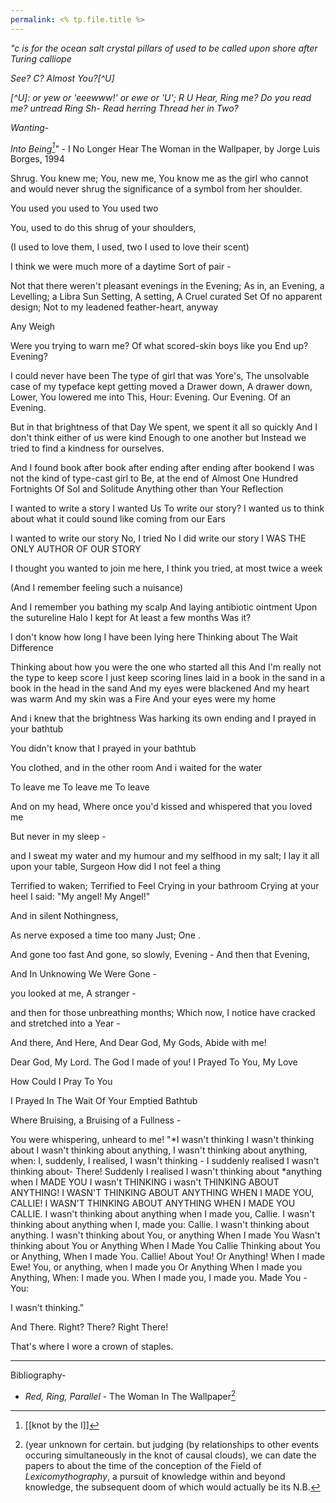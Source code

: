 ```yaml
---
permalink: <% tp.file.title %>
---
```

*"c is for the ocean salt crystal pillars of used to be called upon shore after Turing calliope*

*See?*
*C?*
*Almost You?[^U]*


*[^U]: or yew or 'eeewww!' or ewe or 'U';*
*R U Hear, Ring me?*
*Do you read me?*
*untread Ring Sh-*
*Read herring* 
*Thread her in*
*Two?*

*Wanting-*

*Into Being[^f]"*
	- I No Longer Hear The Woman in the Wallpaper, by Jorge Luis Borges, 1994



Shrug.
You knew me; 
You, new me, 
You know me as the girl who cannot and would never shrug 
the significance of a symbol
from her shoulder. 

You used 
you used to
You used two

You, used 
to do this shrug 
of your shoulders, 

(I used to love them, 
I used, 
two 
I used to love their scent)


I think we were much more of a daytime 
Sort of pair - 

Not that there weren't pleasant evenings 
in the Evening; 
As in, 
an Evening, 
a Levelling; 
a Libra Sun 
Setting, A setting, 
A Cruel curated Set 
Of no apparent design; 
Not to my leadened feather-heart, anyway 

Any Weigh 

Were you trying to warn me?
Of what scored-skin boys like you 
End up?
Evening?


I could never have been 
The type of girl that was Yore's, 
The unsolvable case of
my typeface kept getting moved 
a Drawer down, 
A drawer down, 
Lower, 
You lowered me 
into This, 
Hour: Evening. 
Our Evening. 
Of an Evening. 


But in that brightness of that Day
We spent, we spent it all so quickly 
And I don't think either of us were kind 
Enough to one another but 
Instead we tried to find a kindness for ourselves. 

And I found book after book after ending after ending after bookend I was not the kind of type-cast girl to Be, at the end of Almost One Hundred Fortnights
Of Sol
and Solitude 
Anything other than 
Your Reflection



I wanted to write a story 
I wanted Us
To write our story?
I wanted us to think about what it could sound like coming from our Ears 

I wanted to write our story 
No, I tried No
I did write our story 
I WAS THE ONLY AUTHOR OF OUR STORY 

I thought you wanted to join me here, 
I think you tried, at most twice a week

(And I remember feeling such a nuisance)

And I remember you bathing my scalp 
And laying antibiotic ointment 
Upon the sutureline Halo
I kept for 
At least a few months
Was it?

I don't know how long I have been lying here 
Thinking about The Wait Difference 


Thinking about how you were the one who started all this
And I'm really not the type to keep score 
I just 
keep scoring 
lines 
laid in a book 
in the sand 
in a book in the head in the sand 
And my eyes were blackened 
And my heart was warm 
And my skin was a Fire 
And your eyes were my home 

And i knew that the brightness 
Was harking its own ending 
and I prayed in your bathtub

You didn't know that I prayed in your bathtub 

You clothed, and in the other room 
And i waited for the water 

To leave me 
To leave me 
To leave 

And on my head, 
Where once you'd kissed and whispered that you loved me 

But never in my sleep - 

and I sweat my water and my humour 
and my selfhood in my salt; 
I lay it all upon your table, Surgeon 
How did I not feel a thing 

Terrified to waken; 
Terrified to Feel 
Crying in your bathroom 
Crying at your heel I said:
"My angel! My Angel!"

And in silent 
Nothingness, 

As nerve exposed a time too many 
Just;
One .

And gone too fast 
And gone, so slowly, Evening - 
And then that Evening, 

And In Unknowing We Were Gone -

you looked at me, 
A stranger - 


and then for those unbreathing months;
Which now, I notice 
have cracked and stretched into a Year - 

And there, 
And Here, 
And Dear God, 
My Gods, Abide with me! 

Dear God, 
My Lord.
The God I made of you! 
I Prayed To You, My Love 

How Could I Pray To You 

I Prayed In The Wait 
Of Your Emptied Bathtub 


Where 
Bruising, a Bruising of a Fullness - 

You were whispering, unheard to me!
"*I wasn't thinking 
I wasn't thinking about 
I wasn't thinking about anything, 
I wasn't thinking about anything, when:
I, suddenly, I realised, I wasn't thinking - 
I suddenly realised I wasn't thinking about-
There! Suddenly I realised I wasn't thinking about *anything when I MADE YOU
I wasn't THINKING 
i wasn't THINKING ABOUT ANYTHING!
I WASN'T THINKING ABOUT ANYTHING WHEN I MADE YOU, CALLIE! 
I WASN'T THINKING ABOUT ANYTHING WHEN I MADE YOU CALLIE. 
I wasn't thinking about anything when I made you, Callie. 
I wasn't thinking about anything when I, made you: Callie. 
I wasn't thinking about anything.
I wasn't thinking about
You, or anything 
When I made 
You
Wasn't thinking about 
You or Anything When I Made You Callie
Thinking about You or Anything, 
When I made You. 
Callie! 
About You! Or Anything! 
When I made Ewe!
You, or anything, when I made you
Or 
Anything
When I made you 
Anything,
When: 
I made you. 
When I made you, 
I made you. 
Made
You - 
You:


I wasn't thinking."


And There. 
Right? There?
Right There! 

That's where 
I wore 
a crown 
of staples. 








---

Bibliography-
- *Red, Ring, Parallel* - The Woman In The Wallpaper[^Paralysos]


[^Paralysos]:(year unknown for certain. but judging (by relationships to other events occuring simultaneously in the knot of causal clouds), we can date the papers to about the time of the conception of the Field of *Lexicomythography*, a pursuit of knowledge within and beyond knowledge, the subsequent doom of which would actually be its N.B.[^N.B]
[^N.B]: NB* (verb, noun, adj.) {at least to start with, to perform with a sort of brave little ski-jump wave in pitch at a smooth the falsetto register unconsciously but still very much so perceived by your observer while saying}: *"come in!"* -[[kNot Borges]]
[^f]: [[knot by the I]]